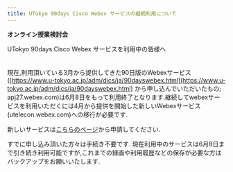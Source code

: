 ```yaml
---
title: UTokyo 90days Cisco Webex サービスの継続利用について
---
```

**オンライン授業検討会**

UTokyo 90days Cisco Webex サービスを利用中の皆様へ
　　　　　　　　　　　　　　　　　　　　　　　　　　

現在,利用頂いている3月から提供してきた90日版のWebexサービス([https://www.u-tokyo.ac.jp/adm/dics/ja/90dayswebex.html](https://www.u-tokyo.ac.jp/adm/dics/ja/90dayswebex.html) から申し込んでいただいたもの; apj27.webex.com)は6月8日をもって利用終了となります.継続してwebexサービスを利用いただくには4月から提供を開始した新しいWebexサービス(utelecon.webex.com)への移行が必要です.

新しいサービスは[こちらのページ](/webex/create_utelecon_account/)から申請してください.

すでに申し込み頂いた方々は手続き不要です.
現在利用中のサービスは6月8日まで引き続き利用可能ですが,これまでの録画や利用履歴などの保存が必要な方はバックアップをお願いいたします.

